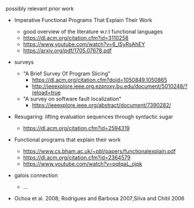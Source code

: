 

possibly relevant prior work
 * Imperative Functional Programs That Explain Their Work
   * good overview of the literature w.r.t functional languages
   * https://dl.acm.org/citation.cfm?id=3110258
   * https://www.youtube.com/watch?v=6_ISyRsAhEY
   * https://arxiv.org/pdf/1705.07678.pdf
 * surveys
   * "A Brief Survey Of Program Slicing"
     * https://dl.acm.org/citation.cfm?doid=1050849.1050865
     * http://ieeexplore.ieee.org.ezproxy.bu.edu/document/5010248/?reload=true
   * "A survey on software fault localization"
     * https://ieeexplore.ieee.org/abstract/document/7390282/

 * Resugaring: lifting evaluation sequences through syntactic sugar
   * https://dl.acm.org/citation.cfm?id=2594319

 * Functional programs that explain their work
   * https://www.cs.bham.ac.uk/~pbl/papers/functionalexplain.pdf
   * https://dl.acm.org/citation.cfm?id=2364579
   * https://www.youtube.com/watch?v=pqtqaL_ojpk
 * galois connection
   * ...
   
 * Ochoa et al. 2008; Rodrigues and Barbosa 2007;Silva and Chitil 2006
